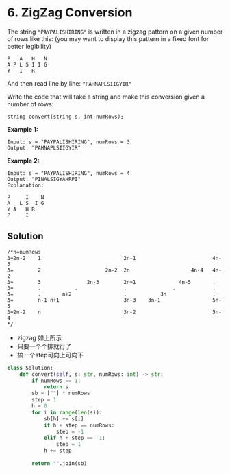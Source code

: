 # 6. ZigZag Conversion

The string `"PAYPALISHIRING"` is written in a zigzag pattern on a given number of rows like this: (you may want to display this pattern in a fixed font for better legibility)

```
P   A   H   N
A P L S I I G
Y   I   R
```

And then read line by line: `"PAHNAPLSIIGYIR"`

Write the code that will take a string and make this conversion given a number of rows:

```
string convert(string s, int numRows);
```

**Example 1:**

```
Input: s = "PAYPALISHIRING", numRows = 3
Output: "PAHNAPLSIIGYIR"
```

**Example 2:**

```
Input: s = "PAYPALISHIRING", numRows = 4
Output: "PINALSIGYAHRPI"
Explanation:

P     I    N
A   L S  I G
Y A   H R
P     I
```



## Solution

```
/*n=numRows
Δ=2n-2    1                           2n-1                         4n-3
Δ=        2                     2n-2  2n                    4n-4   4n-2
Δ=        3               2n-3        2n+1              4n-5       .
Δ=        .           .               .               .            .
Δ=        .       n+2                 .           3n               .
Δ=        n-1 n+1                     3n-3    3n-1                 5n-5
Δ=2n-2    n                           3n-2                         5n-4
*/
```

* zigzag 如上所示
* 只要一个个排就行了
* 搞一个step可向上可向下

```python
class Solution:
    def convert(self, s: str, numRows: int) -> str:
        if numRows == 1:
            return s
        sb = [""] * numRows
        step = 1
        h = 0
        for i in range(len(s)):
            sb[h] += s[i]
            if h + step == numRows:
                step = -1
            elif h + step == -1:
                step = 1
            h += step
        
        return "".join(sb)
            
                
```

